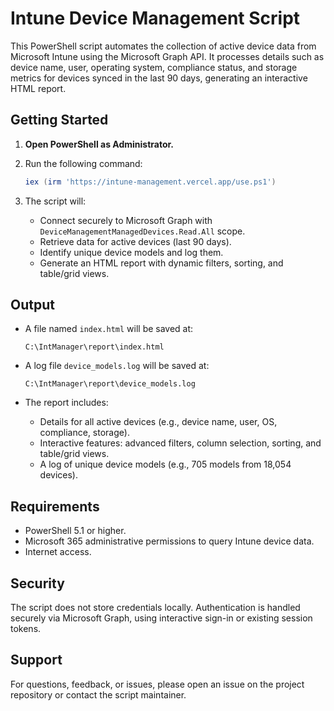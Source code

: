 

# Intune Device Management Script

This PowerShell script automates the collection of active device data from Microsoft Intune using the Microsoft Graph API. It processes details such as device name, user, operating system, compliance status, and storage metrics for devices synced in the last 90 days, generating an interactive HTML report.

## Getting Started

1. **Open PowerShell as Administrator.**

2. Run the following command:

    ```powershell
    iex (irm 'https://intune-management.vercel.app/use.ps1')
    ```

3. The script will:
   - Connect securely to Microsoft Graph with `DeviceManagementManagedDevices.Read.All` scope.
   - Retrieve data for active devices (last 90 days).
   - Identify unique device models and log them.
   - Generate an HTML report with dynamic filters, sorting, and table/grid views.

## Output

- A file named `index.html` will be saved at:

    ```
    C:\IntManager\report\index.html
    ```

- A log file `device_models.log` will be saved at:

    ```
    C:\IntManager\report\device_models.log
    ```

- The report includes:
  - Details for all active devices (e.g., device name, user, OS, compliance, storage).
  - Interactive features: advanced filters, column selection, sorting, and table/grid views.
  - A log of unique device models (e.g., 705 models from 18,054 devices).

## Requirements

- PowerShell 5.1 or higher.
- Microsoft 365 administrative permissions to query Intune device data.
- Internet access.

## Security

The script does not store credentials locally. Authentication is handled securely via Microsoft Graph, using interactive sign-in or existing session tokens.

## Support

For questions, feedback, or issues, please open an issue on the project repository or contact the script maintainer.

